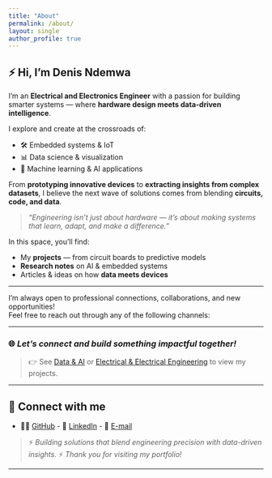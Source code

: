 ```yaml
---
title: "About"
permalink: /about/
layout: single
author_profile: true
---
```


## ⚡ Hi, I’m Denis Ndemwa

I’m an **Electrical and Electronics Engineer** with a passion for building smarter systems — where **hardware design meets data-driven intelligence**.

I explore and create at the crossroads of:
- 🛠 Embedded systems & IoT
- 📊 Data science & visualization
- 🤖 Machine learning & AI applications

From **prototyping innovative devices** to **extracting insights from complex datasets**, I believe the next wave of solutions comes from blending **circuits, code, and data**.

> *“Engineering isn’t just about hardware — it’s about making systems that learn, adapt, and make a difference.”*

In this space, you’ll find:
- My **projects** — from circuit boards to predictive models
- **Research notes** on AI & embedded systems
- Articles & ideas on how **data meets devices**

---

I’m always open to professional connections, collaborations, and new opportunities!  
Feel free to reach out through any of the following channels:

---

### 🌐  *Let’s connect and build something impactful together!*

> 👉 See [Data & AI](/projects/) or [Electrical & Electrical Engineering](/electrical/)  to view my projects.

---

## 🤝 **Connect with me**
- 👨‍💻 [GitHub](https://github.com/ND3MW4)  - 📇 [LinkedIn](https://www.linkedin.com/in/denisndemwa/)  - 📧 [E-mail](mailto:kyalodenis@gmail.com)

> ⚡ *Building solutions that blend engineering precision with data-driven insights.*
> ⚡ *Thank you for visiting my portfolio!*

---
